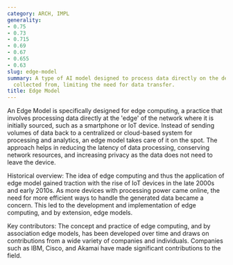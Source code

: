 ```yaml
---
category: ARCH, IMPL
generality:
- 0.75
- 0.73
- 0.715
- 0.69
- 0.67
- 0.655
- 0.63
slug: edge-model
summary: A type of AI model designed to process data directly on the device it was
  collected from, limiting the need for data transfer.
title: Edge Model
---
```


An Edge Model is specifically designed for edge computing, a practice that involves processing data directly at the 'edge' of the network where it is initially sourced, such as a smartphone or IoT device. Instead of sending volumes of data back to a centralized or cloud-based system for processing and analytics, an edge model takes care of it on the spot. The approach helps in reducing the latency of data processing, conserving network resources, and increasing privacy as the data does not need to leave the device.

Historical overview: The idea of edge computing and thus the application of edge model gained traction with the rise of IoT devices in the late 2000s and early 2010s. As more devices with processing power came online, the need for more efficient ways to handle the generated data became a concern. This led to the development and implementation of edge computing, and by extension, edge models.

Key contributors: The concept and practice of edge computing, and by association edge models, has been developed over time and draws on contributions from a wide variety of companies and individuals. Companies such as IBM, Cisco, and Akamai have made significant contributions to the field.